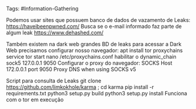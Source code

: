 Tags: #Information-Gathering

Podemos usar sites que possuem banco de dados de vazamento de Leaks:
	https://haveibeenpwned.com/
	Busca se o e-mail informado faz parte de algum leak
	https://www.dehashed.com/

Também existem na dark web grandes BD de leaks para acessar a Dark Web precisamos configurar nosso navegador:
	apt install tor proxychains
	service tor start
	nano /etc/proxychains.conf
		habilitar o dynamic_chain
		sock5 127.0.0.1 9050
	Configurar o proxy do navegador:
		SOCKS Host 172.0.0.1 port 9050
		Proxy DNS when using SOCKS v5

Script para consulta de Leaks
	git clone https://github.com/limkokhole/karma ; cd karma
	pip install -r requirements.txt
	python3 setup.py build
	python3 setup.py install
	Funciona com o tor em execução 
	